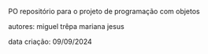 PO
repositório para o projeto de programação com objetos

autores:
miguel trêpa
mariana jesus

data criação:
09/09/2024